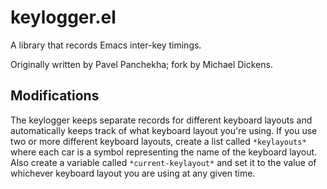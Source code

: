 keylogger.el
============

A library that records Emacs inter-key timings.

Originally written by Pavel Panchekha; fork by Michael Dickens.



Modifications
-------------

The keylogger keeps separate records for different keyboard layouts and automatically keeps track of what keyboard layout you're using. If you use two or more different keyboard layouts, create a list called `*keylayouts*` where each car is a symbol representing the name of the keyboard layout. Also create a variable called `*current-keylayout*` and set it to the value of whichever keyboard layout you are using at any given time.
